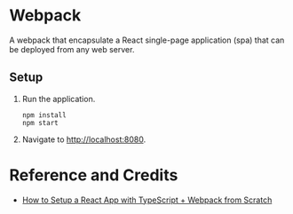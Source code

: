 # Webpack

A webpack that encapsulate a React single-page application (spa) that can be deployed from any web server.

## Setup

1. Run the application.

   ```shell
   npm install
   npm start
   ```

1. Navigate to <http://localhost:8080>.

# Reference and Credits

* [How to Setup a React App with TypeScript + Webpack from Scratch](https://dev.to/thelandolorien/how-to-setup-a-react-app-with-typescript-webpack-from-scratch-19cd)
